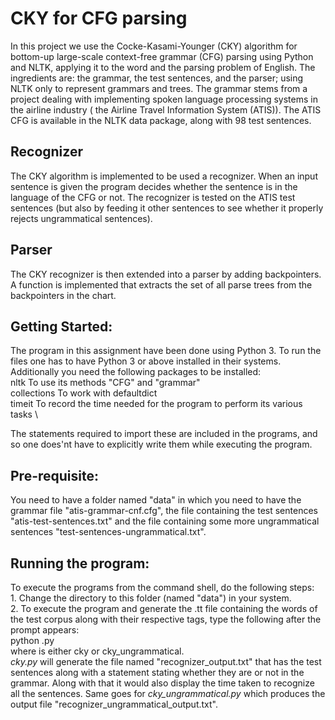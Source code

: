 # CKY for CFG parsing
In this project we use the Cocke-Kasami-Younger (CKY) algorithm for bottom-up large-scale context-free grammar (CFG) parsing using Python and NLTK, applying it to the word and the parsing problem of English. The ingredients are: the grammar, the test sentences, and the parser; using NLTK only to represent grammars and trees. The grammar stems from a project dealing with implementing spoken language processing systems in the airline industry ( the Airline Travel Information System (ATIS)). The ATIS CFG is available in the NLTK data package, along with 98 test sentences.
## Recognizer
The CKY algorithm is implemented to be used a recognizer. When an input sentence is given the program decides whether the sentence is in the language of the CFG or not. The recognizer is tested on the ATIS test sentences (but also by feeding it other sentences to see whether it properly rejects ungrammatical sentences). 
## Parser
The CKY recognizer is then extended into a parser by adding backpointers. A function is implemented that extracts the set of all parse trees from the backpointers in the chart. 

## Getting Started:
The program in this assignment have been done using Python 3. To run the files one has to have Python 3 or  above installed in their systems. Additionally you need the following packages to be installed: \
		nltk		To use its methods "CFG" and "grammar" \
		collections	To work with defaultdict \
		timeit		To record the time needed for the program to perform its various tasks \

The statements required to import these are included in the programs, and so one does'nt have to explicitly write them while executing the program.

## Pre-requisite:
You need to have a folder named "data" in which you need to have the grammar file "atis-grammar-cnf.cfg", the file containing the test sentences "atis-test-sentences.txt" and the file containing some more ungrammatical sentences "test-sentences-ungrammatical.txt".
	

## Running the program:
To execute the programs from the command shell, do the following steps: \
		1. Change the directory to this folder (named "data") in your system. \
		2. To execute the program and generate the .tt file containing the words of the test corpus along with their respective tags, type the following after the prompt appears: \
			python <filename>.py \
			where <filename> is either cky or cky_ungrammatical. \
			*cky.py* will generate the file named "recognizer_output.txt" that has the test sentences along with a statement stating whether they are or not in the grammar. Along with that it would also display the time taken to recognize all the sentences. Same goes for *cky_ungrammatical.py* which produces the output file "recognizer_ungrammatical_output.txt".
